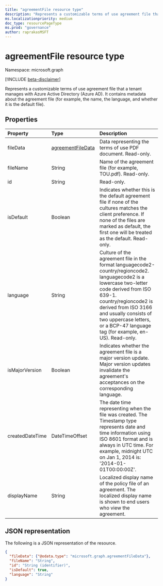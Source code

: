 ```yaml
---
title: "agreementFile resource type"
description: "Represents a customizable terms of use agreement file that a tenant manages with Azure Active Directory (Azure AD). It contains metadata about the agreement file (for example, the name, the language, and whether it is the default file)."
ms.localizationpriority: medium
doc_type: resourcePageType
ms.prod: "governance"
author: raprakasMSFT
---
```


# agreementFile resource type

Namespace: microsoft.graph

[!INCLUDE [beta-disclaimer](../../includes/beta-disclaimer.md)]

Represents a customizable terms of use agreement file that a tenant manages with Azure Active Directory (Azure AD). It contains metadata about the agreement file (for example, the name, the language, and whether it is the default file).

<!--
## Methods

| Method       | Return Type | Description |
|:-------------|:------------|:------------|
| [Get agreementFile](../api/agreementfile-get.md) | [agreementFile](agreementfile.md) | Read properties and relationships of an **agreementFile** object. |
| [Update](../api/agreementfile-update.md) | [agreementFile](agreementfile.md) | Update an **agreementFile** object. |
| [Delete](../api/agreementfile-delete.md) | None | Delete an **agreementFile** object. |
-->

## Properties
| Property     | Type        | Description |
|:-------------|:------------|:------------|
|fileData|[agreementFileData](agreementfiledata.md)|Data representing the terms of use PDF document. Read-only.|
|fileName|String|Name of the agreement file (for example, TOU.pdf). Read-only.|
|id|String|Read-only.|
|isDefault|Boolean|Indicates whether this is the default agreement file if none of the cultures matches the client preference. If none of the files are marked as default, the first one will be treated as the default. Read-only.|
|language|String|Culture of the agreement file in the format languagecode2-country/regioncode2. languagecode2 is a lowercase two-letter code derived from ISO 639-1. country/regioncode2 is derived from ISO 3166 and usually consists of two uppercase letters, or a BCP-47 language tag (for example, en-US). Read-only.|
|isMajorVersion|Boolean|Indicates whether the agreement file is a major version update. Major version updates invalidate the agreement's acceptances on the corresponding language. |
|createdDateTime|DateTimeOffset|The date time representing when the file was created. The Timestamp type represents date and time information using ISO 8601 format and is always in UTC time. For example, midnight UTC on Jan 1, 2014 is: '2014-01-01T00:00:00Z'.|
|displayName|String|Localized display name of the policy file of an agreement. The localized display name is shown to end users who view the agreement.

<!--
## Relationships
| Relationship | Type        | Description |
|:-------------|:------------|:------------|
|localizations|[agreementFileLocalization](agreementfilelocalization.md) collection|The localized version of the agreement files attached to the agreement.|
-->

## JSON representation

The following is a JSON representation of the resource.

<!-- {
  "blockType": "resource",
  "optionalProperties": [

  ],
  "@odata.type": "microsoft.graph.agreementFile"
}-->

```json
{
  "fileData": {"@odata.type": "microsoft.graph.agreementFileData"},
  "fileName": "String",
  "id": "String (identifier)",
  "isDefault": true,
  "language": "String"
}
```

<!-- uuid: 8fcb5dbc-d5aa-4681-8e31-b001d5168d79
2015-10-25 14:57:30 UTC -->
<!--
{
  "type": "#page.annotation",
  "description": "agreementFile resource",
  "keywords": "",
  "section": "documentation",
  "tocPath": "",
  "suppressions": []
}
-->


